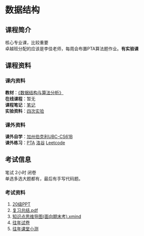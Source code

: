 # 数据结构
## 课程简介
核心专业课，比较重要  
卓越班分配的应该是李佳老师，每周会布置PTA算法题作业。**有实验课**
## 课程资料
### 课内资料
**教材**：[《数据结构与算法分析》](https://zh.b-ok.xyz/book/17419861/d9fa15)  
**在线课程**：暂无  
**课程笔记**：[笔记](https://github.com/ScienceLi1125/CQU-Study/blob/main/%E6%95%B0%E6%8D%AE%E7%BB%93%E6%9E%84/%E6%9C%9F%E6%9C%AB%E5%A4%8D%E4%B9%A0/%E6%80%BB%E7%BB%93.pdf)  
**实验资料**：[四次实验](https://github.com/ScienceLi1125/CQU-Study/tree/main/%E6%95%B0%E6%8D%AE%E7%BB%93%E6%9E%84/%E5%AE%9E%E9%AA%8C)
### 课外资料
**课外自学**：[加州伯克利UBC-CS61B](https://sp18.datastructur.es/)  
**课外练习**：[PTA](https://pintia.cn/problem-sets) [洛谷](https://www.luogu.com.cn) [Leetcode](https://leetcode.cn)  
## 考试信息
笔试 2小时 闭卷  
单选多选大题都有，最后有手写代码题。  
### 考试资料
1. [20级PPT]()  
2. [复习总结.pdf]()  
3. [知识点思维导图(面向期末考).xmind]()  
4. [往年试卷]()
5. [往年课堂小测]()
